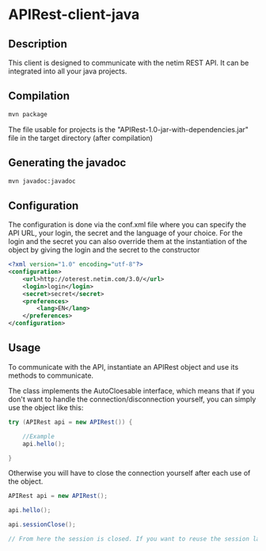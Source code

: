 # APIRest-client-java

## Description
This client is designed to communicate with the netim REST API.
It can be integrated into all your java projects.

## Compilation
```bash
mvn package
```

The file usable for projects is the "APIRest-1.0-jar-with-dependencies.jar" file in the target directory (after compilation)

## Generating the javadoc
```bash
mvn javadoc:javadoc
```

## Configuration
The configuration is done via the conf.xml file where you can specify the API URL, your login, the secret and the language of your choice.
For the login and the secret you can also override them at the instantiation of the object by giving the login and the secret to the constructor

```xml
<?xml version="1.0" encoding="utf-8"?>
<configuration>
    <url>http://oterest.netim.com/3.0/</url>
    <login>login</login>
    <secret>secret</secret>
    <preferences>
        <lang>EN</lang>
    </preferences>
</configuration>
```

## Usage
To communicate with the API, instantiate an APIRest object and use its methods to communicate.

The class implements the AutoCloesable interface, which means that if you don't want to handle the connection/disconnection yourself, you can simply use the object like this:

```java
try (APIRest api = new APIRest()) {

    //Example
    api.hello();

}
```

Otherwise you will have to close the connection yourself after each use of the object.

```java
APIRest api = new APIRest();

api.hello();

api.sessionClose();

// From here the session is closed. If you want to reuse the session later you will have to do api.sessionOpen();
```